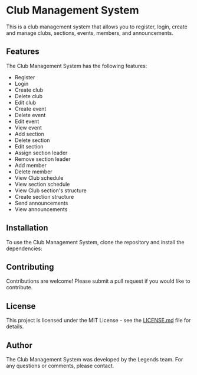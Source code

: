 # Club Management System

This is a club management system that allows you to register, login, create and manage clubs, sections, events, members, and announcements.

## Features

The Club Management System has the following features:

- Register
- Login
- Create club
- Delete club
- Edit club
- Create event
- Delete event
- Edit event
- View event
- Add section
- Delete section
- Edit section
- Assign section leader
- Remove section leader
- Add member
- Delete member
- View Club schedule
- View section schedule
- View Club section's structure
- Create section structure
- Send announcements
- View announcements

## Installation

To use the Club Management System, clone the repository and install the dependencies:


## Contributing

Contributions are welcome! Please submit a pull request if you would like to contribute.

## License

This project is licensed under the MIT License - see the [LICENSE.md](LICENSE.md) file for details.

## Author

The Club Management System was developed by the Legends team. For any questions or comments, please contact.
